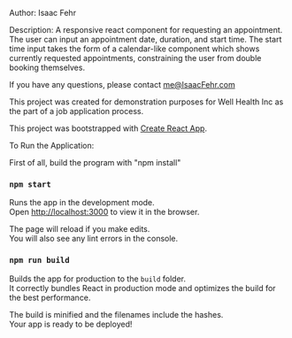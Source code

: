 Author: Isaac Fehr

Description: A responsive react component for requesting an appointment.  The user can input an appointment date, duration, and start time.  The start time input takes the form of a calendar-like component which shows currently requested appointments, constraining the user from double booking themselves.

If you have any questions, please contact me@IsaacFehr.com

This project was created for demonstration purposes for Well Health Inc as the part of a job application process.


This project was bootstrapped with [Create React App](https://github.com/facebook/create-react-app).

To Run the Application:

First of all, build the program with "npm install"

### `npm start`

Runs the app in the development mode.<br>
Open [http://localhost:3000](http://localhost:3000) to view it in the browser.

The page will reload if you make edits.<br>
You will also see any lint errors in the console.

### `npm run build`

Builds the app for production to the `build` folder.<br>
It correctly bundles React in production mode and optimizes the build for the best performance.

The build is minified and the filenames include the hashes.<br>
Your app is ready to be deployed!